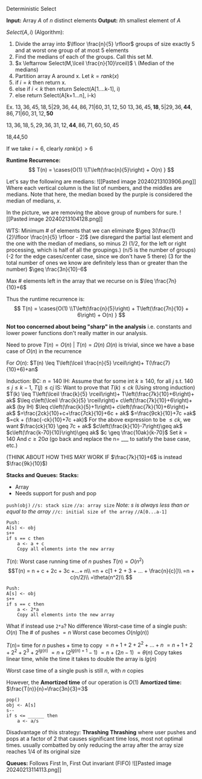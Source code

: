 Deterministic Select

**Input:** Array $A$ of $n$ distinct elements
**Output:** $i$th smallest element of $A$

$Select(A,i)$ (Algorithm):
1. Divide the array into $\lfloor \frac{n}{5} \rfloor$ groups of size exactly 5 and at worst one group of at most 5 elements
2. Find the medians of each of the groups. Call this set M.
3. $x \leftarrow Select(M,\lceil \frac{n}{10}\rceil)$ \\ (Median of the medians)
4. Partition array A around x. Let $k = rank(x)$
5. if $i=k$ then return x.
6. else if $i<k$ then return Select(A[1....k-1], i)
7. else return Select(A[k+1...n], i-k)

Ex. 
$13,36,45,18,5 | 29,36,44,86,71 | 60,31,12,50$
$13,36,45,\textbf{18},5 | 29,36,\textbf{44},86,71 | 60,31,12,\textbf{50}$

$13, 36, 18, 5, 29, 36, 31, 12, \textbf{44}, 86, 71, 60, 50, 45$

18,44,50

If we take $i=6$, clearly $rank(x)>6$

**Runtime Recurrence:**
$$
T(n) = \cases{O(1)
\\T\left(\frac{n}{5}\right) + O(n)
}
$$

Let's say the following are medians:
![[Pasted image 20240213103906.png]]
Where each vertical column is the list of numbers, and the middles are medians. Note that here, the median boxed by the purple is considered the median of medians, $x$.

In the picture, we are removing the above group of numbers for sure.
![[Pasted image 20240213104128.png]]

WTS: Minimum # of elements that we can eliminate
$\geq 3(\frac{1}{2}\lfloor \frac{n}{5} \rfloor - 2)$ (we disregard the partial last element and the one with the median of medians, so minus 2)
(1/2, for the left or right processing, which is half of all the groupings.)
(n/5 is the number of groups)
(-2 for the edge cases/center case, since we don't have 5 there)
(3 for the total number of ones we know are definitely less than or greater than the number)
$\geq \frac{3n}{10}-6$

Max # elements left in the array that we recurse on is 
$\leq \frac{7n}{10}+6$

Thus the runtime recurrence is:
$$
T(n) = \cases{O(1)
\\T\left(\frac{n}{5}\right) + T\left(\frac{7n}{10} + 6\right) + O(n)
}
$$

**Not too concerned about being "sharp" in the analysis**
i.e. constants and lower power functions don't really matter in our analysis.

Need to prove $T(n)=O(n)$ | $T(n) = \Omega(n)$
$\Omega(n)$ is trivial, since we have a base case of $O(n)$ in the recurrence

For $O(n)$:
$T(n) \leq T\left(\lceil \frac{n}{5} \rceil\right)+ T(\frac{7}{10}+6)+an$

Induction:
BC: $n=140$
IH: Assume that for some int $k \geq 140$,
for all $j$ s.t. $140 \leq j \leq k-1$,
$T(j) \leq cj$
IS: Want to prove that $T(k) \leq ck$ (Using strong induction)
$T(k) \leq T\left(\lceil \frac{k}{5} \rceil\right)+ T\left(\frac{7k}{10}+6\right)+ ak$
$\leq c\left(\lceil \frac{k}{5} \rceil\right)+ c\left(\frac{7k}{10}+6\right)+ ak$ (by IH)
$\leq c\left(\frac{k}{5}+1\right)+ c\left(\frac{7k}{10}+6\right)+ ak$
$=\frac{2ck}{10}+c+\frac{7ck}{10}+6c + ak$
$=\frac{9ck}{10}+7c +ak$
$=ck + (\frac{-ck}{10}+7c +ak)$
For the above expression to be $\leq ck$, we want
$\frac{ck}{10} \geq 7c + ak$
$c\left(\frac{k}{10}-7\right)\geq ak$
$c\left(\frac{k-70}{10}\right)\geq ak$
$c \geq \frac{10ak}{k-70}$
Set $k=140$
And $c \geq 20a$
(go back and replace the n= \_\__ to satisfy the base case, etc.)

(THINK ABOUT HOW THIS MAY WORK IF $\frac{7k}{10}+6$ is instead $\frac{9k}{10}$)

**Stacks and Queues:**
**Stacks:**
- Array
- Needs support for push and pop

`push(obj)`
`//s: stack size`
`//a: array size`
*Note: s is always less than or equal to the array*
`//c: initial size of the array`
`//A[0...a-1]`
```pseudocode
Push:
A[s] <- obj
s++
if s == c then
	a <- a + c
	Copy all elements into the new array
```
$T(n)$: Worst case running time of $n$ pushes
$T(n)=O(n^2)$
$$T(n) = n + c + 2c + 3c +...+ n\\
=n + c[1 + 2 + 3 + ... + \frac{n}{c}]\\
=n + c(n/2)\\
=\theta(n^2)\\
$$

```pseudocode
Push:
A[s] <- obj
s++
if s == c then
	a <- 2*a
	Copy all elements into the new array
```
What if instead use `2*a`? No difference
Worst-case time of a single push: $O(n)$
The # of pushes $= n$
Worst case becomes $O(nlg(n))$

$T(n) =$ time for $n$ pushes + time to copy
$= n + 1 + 2 + 2^2 + ... + n$
$= n+1+2+2^2+2^3+2^{lg(n)}$
$=n + (2^{lg(n) + 1} - 1)$
$=n+(2n - 1)$
$=\theta(n)$
Copy takes linear time, while the time it takes to double the array is $lg(n)$

Worst case time of a single push is still $n$, with $n$ copies

However, the **Amortized time** of our operation is $O(1)$
**Amortized time:** $\frac{T(n)}{n}=\frac{3n}{3}=3$

```pseudocode
pop()
obj <- A[s]
s--
if s <= ______ then
	a <- a/s
```

Disadvantage of this strategy: **Thrashing**
**Thrashing** where user pushes and pops at a factor of 2 that causes significant time loss, most not optimal times. usually combatted by only reducing the array after the array size reaches 1/4 of its original size

**Queues:**
Follows First In, First Out invariant (FIFO)
![[Pasted image 20240213114113.png]]

